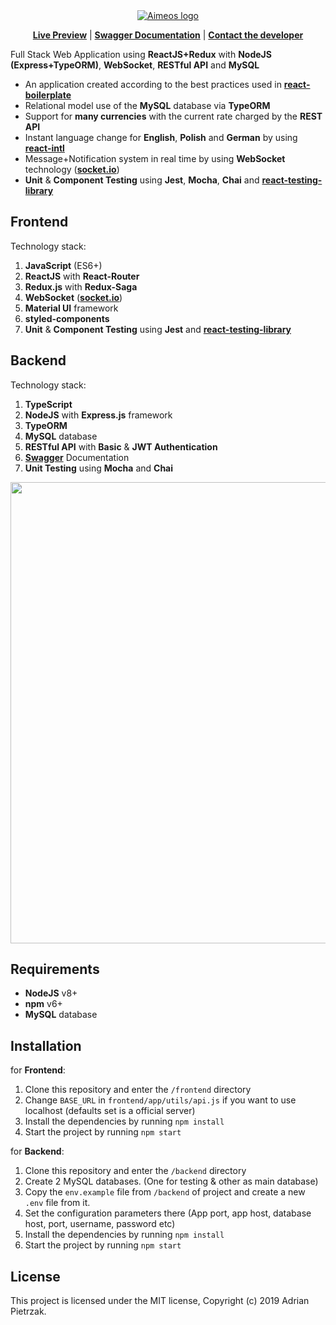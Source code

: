 <div align="center">

<a href="https://bank.pietrzakadrian.com">
    <img src="https://raw.githubusercontent.com/pietrzakadrian/bank/1.1/.github/logo.png" alt="Aimeos logo" title="Aimeos" align="center" height="auto" />
</a>

[**Live Preview**](https://bank.pietrzakadrian.com) | [**Swagger Documentation**](https://bank.pietrzakadrian.com/api-docs/) | [**Contact the developer**](mailto:contact@pietrzakadrian.com)

</div>

Full Stack Web Application using **ReactJS+Redux** with **NodeJS (Express+TypeORM)**, **WebSocket**, **RESTful API** and **MySQL**

- An application created according to the best practices used in [**react-boilerplate**](https://github.com/react-boilerplate/react-boilerplate)
- Relational model use of the **MySQL** database via **TypeORM**
- Support for **many currencies** with the current rate charged by the **REST API**
- Instant language change for **English**, **Polish** and **German** by using [**react-intl**](https://github.com/formatjs/react-intl)
- Message+Notification system in real time by using **WebSocket** technology ([**socket.io**](https://github.com/socketio/socket.io))
- **Unit** & **Component Testing** using **Jest**, **Mocha**, **Chai** and [**react-testing-library**](https://github.com/testing-library/react-testing-library)

## Frontend

Technology stack:

1. **JavaScript** (ES6+)
2. **ReactJS** with **React-Router**
3. **Redux.js** with **Redux-Saga**
4. **WebSocket** ([**socket.io**](https://github.com/socketio/socket.io))
5. **Material UI** framework
6. **styled-components**
7. **Unit** & **Component Testing** using **Jest** and [**react-testing-library**](https://github.com/testing-library/react-testing-library)

## Backend

Technology stack:

1. **TypeScript**
2. **NodeJS** with **Express.js** framework
3. **TypeORM**
4. **MySQL** database
5. **RESTful API** with **Basic** & **JWT Authentication**
6. **[Swagger](http://bank.pietrzakadrian.com/api-docs/)** Documentation
7. **Unit Testing** using **Mocha** and **Chai**

<p align="center">
  <img src="https://raw.githubusercontent.com/pietrzakadrian/bank/1.1/.github/model.png"  width="738" height="auto">
</p>

## Requirements

- **NodeJS** v8+
- **npm** v6+
- **MySQL** database

## Installation

for **Frontend**:

1. Clone this repository and enter the `/frontend` directory
2. Change `BASE_URL` in `frontend/app/utils/api.js` if you want to use localhost (defaults set is a official server)
3. Install the dependencies by running `npm install`
4. Start the project by running `npm start`

for **Backend**:

1. Clone this repository and enter the `/backend` directory
2. Create 2 MySQL databases. (One for testing & other as main database)
3. Copy the `env.example` file from `/backend` of project and create a new `.env` file from it.
4. Set the configuration parameters there (App port, app host, database host, port, username, password etc)
5. Install the dependencies by running `npm install`
6. Start the project by running `npm start`

## License

This project is licensed under the MIT license, Copyright (c) 2019 Adrian Pietrzak.
